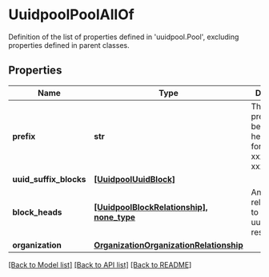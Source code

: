 # UuidpoolPoolAllOf

Definition of the list of properties defined in 'uuidpool.Pool', excluding properties defined in parent classes.
## Properties
Name | Type | Description | Notes
------------ | ------------- | ------------- | -------------
**prefix** | **str** | The UUID prefix must be in hexadecimal format xxxxxxxx-xxxx-xxxx. | [optional] 
**uuid_suffix_blocks** | [**[UuidpoolUuidBlock]**](UuidpoolUuidBlock.md) |  | [optional] 
**block_heads** | [**[UuidpoolBlockRelationship], none_type**](UuidpoolBlockRelationship.md) | An array of relationships to uuidpoolBlock resources. | [optional] [readonly] 
**organization** | [**OrganizationOrganizationRelationship**](OrganizationOrganizationRelationship.md) |  | [optional] 

[[Back to Model list]](../README.md#documentation-for-models) [[Back to API list]](../README.md#documentation-for-api-endpoints) [[Back to README]](../README.md)


